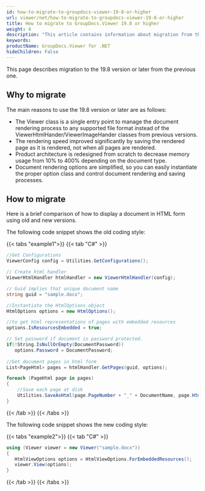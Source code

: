 ```yaml
---
id: how-to-migrate-to-groupdocs-viewer-19-8-or-higher
url: viewer/net/how-to-migrate-to-groupdocs-viewer-19-8-or-higher
title: How to migrate to GroupDocs.Viewer 19.8 or higher
weight: 4
description: "This article contains information about migration from the legacy API to GroupDocs.Viewer 19.8 or higher."
keywords: 
productName: GroupDocs.Viewer for .NET
hideChildren: False
---
```

This page describes migration to the 19.8 version or later from the previous one.

## Why to migrate

The main reasons to use the 19.8 version or later are as follows:
* The Viewer class is a single entry point to manage the document rendering process to any supported file format instead of the ViewerHtmlHander/ViewerImageHander classes from previous versions.
* The rendering speed improved significantly by saving the rendered page as it is rendered, not when all pages are rendered.
* Product architecture is redesigned from scratch to decrease memory usage from 10% to 400% depending on the document type.
* Document rendering options are simplified, so you can easily instantiate the proper option class and control document rendering and saving processes.

## How to migrate

Here is a brief comparison of how to display a document in HTML form using old and new versions.  

The following code snippet shows the old coding style:

{{< tabs "example1">}}
{{< tab "C#" >}}
```csharp
//Get Configurations
ViewerConfig config = Utilities.GetConfigurations();

// Create html handler
ViewerHtmlHandler htmlHandler = new ViewerHtmlHandler(config);

// Guid implies that unique document name 
string guid = "sample.docx";

//Instantiate the HtmlOptions object
HtmlOptions options = new HtmlOptions();

//to get html representations of pages with embedded resources
options.IsResourcesEmbedded = true;

// Set password if document is password protected. 
if(!String.IsNullOrEmpty(DocumentPassword))
   options.Password = DocumentPassword;
            
//Get document pages in html form
List<PageHtml> pages = htmlHandler.GetPages(guid, options);

foreach (PageHtml page in pages)
{
    //Save each page at disk
    Utilities.SaveAsHtml(page.PageNumber + "_" + DocumentName, page.HtmlContent);
}
```
{{< /tab >}}
{{< /tabs >}}

The following code snippet shows the new coding style:

{{< tabs "example2">}}
{{< tab "C#" >}}
```csharp
using (Viewer viewer = new Viewer("sample.docx"))
{
   HtmlViewOptions options = HtmlViewOptions.ForEmbeddedResources();
   viewer.View(options);
}
```
{{< /tab >}}
{{< /tabs >}}